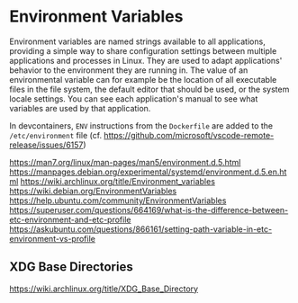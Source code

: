 # Environment Variables

Environment variables are named strings available to all applications,
providing a simple way to share configuration settings
between multiple applications and processes in Linux.
They are used to adapt applications' behavior to the environment they are running in.
The value of an environmental variable can for example be
the location of all executable files in the file system,
the default editor that should be used, or the system locale settings.
You can see each application's manual to see what variables are used by that application.



In devcontainers, `ENV` instructions from the `Dockerfile`
are added to the `/etc/environment` file
(cf. https://github.com/microsoft/vscode-remote-release/issues/6157)



https://man7.org/linux/man-pages/man5/environment.d.5.html
https://manpages.debian.org/experimental/systemd/environment.d.5.en.html
https://wiki.archlinux.org/title/Environment_variables
https://wiki.debian.org/EnvironmentVariables
https://help.ubuntu.com/community/EnvironmentVariables
https://superuser.com/questions/664169/what-is-the-difference-between-etc-environment-and-etc-profile
https://askubuntu.com/questions/866161/setting-path-variable-in-etc-environment-vs-profile


## XDG Base Directories

https://wiki.archlinux.org/title/XDG_Base_Directory
